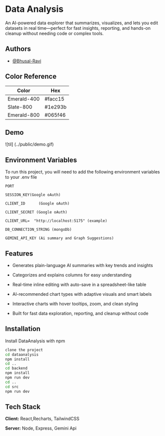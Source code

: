 
# Data Analysis

An AI-powered data explorer that summarizes, visualizes, and lets you edit datasets in real time—perfect for fast insights, reporting, and hands-on cleanup without needing code or complex tools.

## Authors

- [@Bhusal-Ravi](https://github.com/Bhusal-Ravi)

## Color Reference

| Color             | Hex                                                                |
| ----------------- | ------------------------------------------------------------------ |
| Emerald-400 |  #facc15 |
| Slate-800 | #1e293b |
| Emerald-800 | #065f46 |



## Demo
![til] (../public/demo.gif)


## Environment Variables

To run this project, you will need to add the following environment variables to your .env file


`PORT`    

`SESSION_KEY(Google oAuth)`

`CLIENT_ID      (Google oAuth) `

`CLIENT_SECRET (Google oAuth)`

`CLIENT_URL=  "http://localhost:5175" (example)`

`DB_CONNECTION_STRING (mongoDb)`

`GEMINI_API_KEY (Ai summary and Graph Suggestions)`

## Features

- Generates plain-language AI summaries with key trends and insights

- Categorizes and explains columns for easy understanding

- Real-time inline editing with auto-save in a spreadsheet-like table

- AI-recommended chart types with adaptive visuals and smart labels

- Interactive charts with hover tooltips, zoom, and clean styling

- Built for fast data exploration, reporting, and cleanup without code



## Installation

Install DataAnalysis with npm

```bash
clone the project
cd dataanalysis
npm install
cd ..
cd backend
npm install
npm run dev
cd ..
cd src
npm run dev
```
    
## Tech Stack

**Client:** React,Recharts, TailwindCSS

**Server:** Node, Express, Gemini Api

